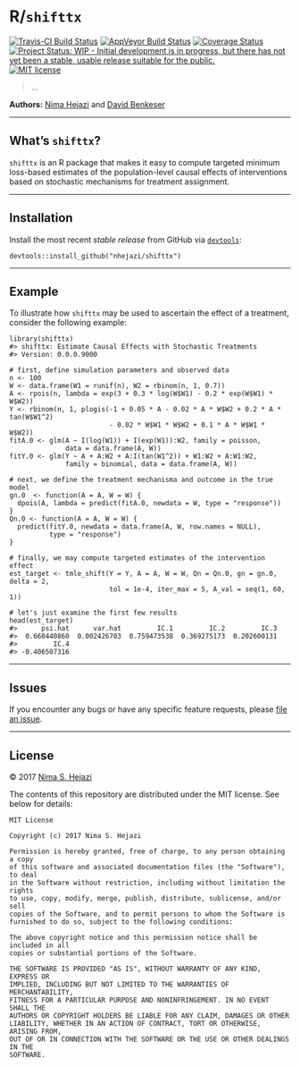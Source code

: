 <!-- README.md is generated from README.Rmd. Please edit that file -->
R/`shifttx`
===========

[![Travis-CI Build
Status](https://travis-ci.org/nhejazi/shifttx.svg?branch=master)](https://travis-ci.org/nhejazi/shifttx)
[![AppVeyor Build
Status](https://ci.appveyor.com/api/projects/status/github/nhejazi/shifttx?branch=master&svg=true)](https://ci.appveyor.com/project/nhejazi/shifttx)
[![Coverage
Status](https://img.shields.io/codecov/c/github/nhejazi/shifttx/master.svg)](https://codecov.io/github/nhejazi/shifttx?branch=master)
[![Project Status: WIP - Initial development is in progress, but there
has not yet been a stable, usable release suitable for the
public.](http://www.repostatus.org/badges/latest/wip.svg)](http://www.repostatus.org/#wip)
[![MIT
license](http://img.shields.io/badge/license-MIT-brightgreen.svg)](http://opensource.org/licenses/MIT)

> …

**Authors:** [Nima Hejazi](http://nimahejazi.org) and [David
Benkeser](https://www.benkeserstatistics.com/)

------------------------------------------------------------------------

What’s `shifttx`?
-----------------

`shifttx` is an R package that makes it easy to compute targeted minimum
loss-based estimates of the population-level causal effects of
interventions based on stochastic mechanisms for treatment assignment.

------------------------------------------------------------------------

Installation
------------

Install the most recent *stable release* from GitHub via
[`devtools`](https://www.rstudio.com/products/rpackages/devtools/):

    devtools::install_github("nhejazi/shifttx")

------------------------------------------------------------------------

Example
-------

To illustrate how `shifttx` may be used to ascertain the effect of a
treatment, consider the following example:

    library(shifttx)
    #> shifttx: Estimate Causal Effects with Stochastic Treatments
    #> Version: 0.0.0.9000

    # first, define simulation parameters and observed data
    n <- 100
    W <- data.frame(W1 = runif(n), W2 = rbinom(n, 1, 0.7))
    A <- rpois(n, lambda = exp(3 + 0.3 * log(W$W1) - 0.2 * exp(W$W1) * W$W2))
    Y <- rbinom(n, 1, plogis(-1 + 0.05 * A - 0.02 * A * W$W2 + 0.2 * A * tan(W$W1^2)
                             - 0.02 * W$W1 * W$W2 + 0.1 * A * W$W1 * W$W2))
    fitA.0 <- glm(A ~ I(log(W1)) + I(exp(W1)):W2, family = poisson,
                  data = data.frame(A, W))
    fitY.0 <- glm(Y ~ A + A:W2 + A:I(tan(W1^2)) + W1:W2 + A:W1:W2,
                  family = binomial, data = data.frame(A, W))

    # next, we define the treatment mechanisma and outcome in the true model
    gn.0  <- function(A = A, W = W) {
      dpois(A, lambda = predict(fitA.0, newdata = W, type = "response"))
    }
    Qn.0 <- function(A = A, W = W) {
      predict(fitY.0, newdata = data.frame(A, W, row.names = NULL),
              type = "response")
    }

    # finally, we may compute targeted estimates of the intervention effect
    est_target <- tmle_shift(Y = Y, A = A, W = W, Qn = Qn.0, gn = gn.0, delta = 2,
                             tol = 1e-4, iter_max = 5, A_val = seq(1, 60, 1))

    # let's just examine the first few results
    head(est_target)
    #>      psi.hat      var.hat         IC.1         IC.2         IC.3 
    #>  0.660440860  0.002426703  0.759473538  0.369275173  0.202600131 
    #>         IC.4 
    #> -0.406507316

------------------------------------------------------------------------

Issues
------

If you encounter any bugs or have any specific feature requests, please
[file an issue](https://github.com/nhejazi/shifttx/issues).

------------------------------------------------------------------------

License
-------

© 2017 [Nima S. Hejazi](http://nimahejazi.org)

The contents of this repository are distributed under the MIT license.
See below for details:

    MIT License

    Copyright (c) 2017 Nima S. Hejazi

    Permission is hereby granted, free of charge, to any person obtaining a copy
    of this software and associated documentation files (the "Software"), to deal
    in the Software without restriction, including without limitation the rights
    to use, copy, modify, merge, publish, distribute, sublicense, and/or sell
    copies of the Software, and to permit persons to whom the Software is
    furnished to do so, subject to the following conditions:

    The above copyright notice and this permission notice shall be included in all
    copies or substantial portions of the Software.

    THE SOFTWARE IS PROVIDED "AS IS", WITHOUT WARRANTY OF ANY KIND, EXPRESS OR
    IMPLIED, INCLUDING BUT NOT LIMITED TO THE WARRANTIES OF MERCHANTABILITY,
    FITNESS FOR A PARTICULAR PURPOSE AND NONINFRINGEMENT. IN NO EVENT SHALL THE
    AUTHORS OR COPYRIGHT HOLDERS BE LIABLE FOR ANY CLAIM, DAMAGES OR OTHER
    LIABILITY, WHETHER IN AN ACTION OF CONTRACT, TORT OR OTHERWISE, ARISING FROM,
    OUT OF OR IN CONNECTION WITH THE SOFTWARE OR THE USE OR OTHER DEALINGS IN THE
    SOFTWARE.
